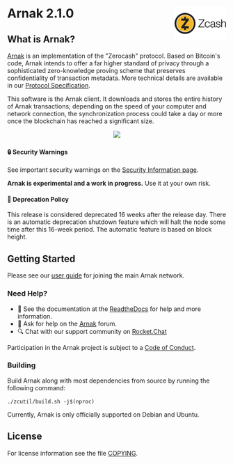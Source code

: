 Arnak 2.1.0
<img align="right" width="120" height="80" src="doc/imgs/logo.png">
===========

What is Arnak?
--------------

[Arnak](https://arnak.org/) is an implementation of the "Zerocash" protocol.
Based on Bitcoin's code, Arnak intends to offer a far higher standard of privacy
through a sophisticated zero-knowledge proving scheme that preserves
confidentiality of transaction metadata. More technical details are available
in our [Protocol Specification](https://github.com/arnak/zips/raw/master/protocol/protocol.pdf).

This software is the Arnak client. It downloads and stores the entire history
of Arnak transactions; depending on the speed of your computer and network
connection, the synchronization process could take a day or more once the
blockchain has reached a significant size.

<p align="center">
  <img src="doc/imgs/zcashd_screen.gif" height="500">
</p>

#### :lock: Security Warnings

See important security warnings on the
[Security Information page](https://arnak.org/support/security/).

**Arnak is experimental and a work in progress.** Use it at your own risk.

####  :ledger: Deprecation Policy

This release is considered deprecated 16 weeks after the release day. There
is an automatic deprecation shutdown feature which will halt the node some
time after this 16-week period. The automatic feature is based on block
height.

## Getting Started

Please see our [user guide](https://arnak.readthedocs.io/en/latest/rtd_pages/rtd_docs/user_guide.html) for joining the main Arnak network.

### Need Help?

* :blue_book: See the documentation at the [ReadtheDocs](https://arnak.readthedocs.io)
  for help and more information.
* :incoming_envelope: Ask for help on the [Arnak](https://forum.arnak.org/) forum.
* :mag: Chat with our support community on [Rocket.Chat](https://chat.zcashcommunity.com/channel/user-support)

Participation in the Arnak project is subject to a
[Code of Conduct](code_of_conduct.md).

### Building

Build Arnak along with most dependencies from source by running the following command:

```
./zcutil/build.sh -j$(nproc)
```

Currently, Arnak is only officially supported on Debian and Ubuntu.

License
-------

For license information see the file [COPYING](COPYING).
